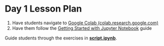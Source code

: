 # Day 1 Lesson Plan

1. Have students navigate to [Google Colab (colab.research.google.com)](https://colab.research.google.com/)
2. Have them follow the [Getting Started with Jupyter Notebook]() guide

Guide students through the exercises in **[script.ipynb](./script.ipynb)**.
